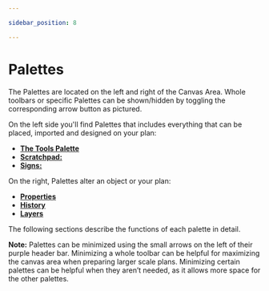 ```yaml
---

sidebar_position: 8

---
```

# Palettes

The Palettes are located on the left and right of the Canvas Area. Whole toolbars or specific Palettes can be shown/hidden by toggling the corresponding arrow button as pictured.

On the left side you'll find Palettes that includes everything that can be placed, imported and designed on your plan:

- [**The Tools Palette**](./Tools%20palette.md)
- [**Scratchpad:**](./Scratchpad%20palette.md)
- [**Signs:**](./Signs%20palette.md)

On the right, Palettes alter an object or your plan:

- [**Properties**](./Properties%20palette.md)
- [**History**](./History%20palette.md)
- [**Layers**](./Layers%20palette.md)

The following sections describe the functions of each palette in detail.

**Note:** Palettes can be minimized using the small arrows on the left of their purple header bar.
Minimizing a whole toolbar can be helpful for maximizing the canvas area when preparing larger scale plans.
Minimizing certain palettes can be helpful when they aren’t needed, as it allows more space for the other palettes.
